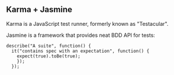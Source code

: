 ##  Karma + Jasmine

Karma is a JavaScript test runner, formerly known as "Testacular".

Jasmine is a framework that provides neat BDD API for tests:

```
describe("A suite", function() {
  it("contains spec with an expectation", function() {
    expect(true).toBe(true);
    });
  });
```
